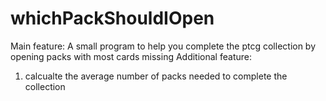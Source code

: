# whichPackShouldIOpen
Main feature: A small program to help you complete the ptcg collection by opening packs with most cards missing
Additional feature: 
1. calcualte the average number of packs needed to complete the collection
